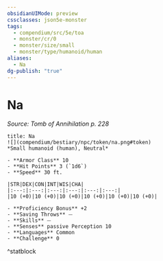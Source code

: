 ```yaml
---
obsidianUIMode: preview
cssclasses: json5e-monster
tags:
  - compendium/src/5e/toa
  - monster/cr/0
  - monster/size/small
  - monster/type/humanoid/human
aliases:
  - Na
dg-publish: "true"
---
```

# Na
*Source: Tomb of Annihilation p. 228*  

```ad-statblock
title: Na
![](compendium/bestiary/npc/token/na.png#token)
*Small humanoid (human), Neutral*

- **Armor Class** 10 
- **Hit Points** 3 (`1d6`)
- **Speed** 30 ft.

|STR|DEX|CON|INT|WIS|CHA|
|:---:|:---:|:---:|:---:|:---:|:---:|
|10 (+0)|10 (+0)|10 (+0)|10 (+0)|10 (+0)|10 (+0)|

- **Proficiency Bonus** +2
- **Saving Throws** ⏤
- **Skills** ⏤
- **Senses** passive Perception 10
- **Languages** Common
- **Challenge** 0
```
^statblock